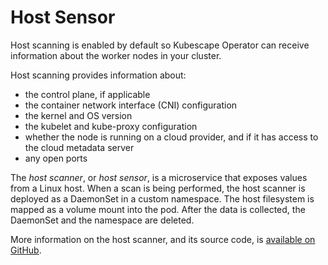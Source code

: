 # Host Sensor

Host scanning is enabled by default so Kubescape Operator can receive information about the worker nodes in your cluster.

Host scanning provides information about:

- the control plane, if applicable
- the container network interface (CNI) configuration
- the kernel and OS version
- the kubelet and kube-proxy configuration
- whether the node is running on a cloud provider, and if it has access to the cloud metadata server
- any open ports

The _host scanner_, or _host sensor_, is a microservice that exposes values from a Linux host. When a scan is being performed, the host scanner is deployed as a DaemonSet in a custom namespace. The host filesystem is mapped as a volume mount into the pod. After the data is collected, the DaemonSet and the namespace are deleted.

More information on the host scanner, and its source code, is [available on GitHub](https://github.com/kubescape/host-scanner/).